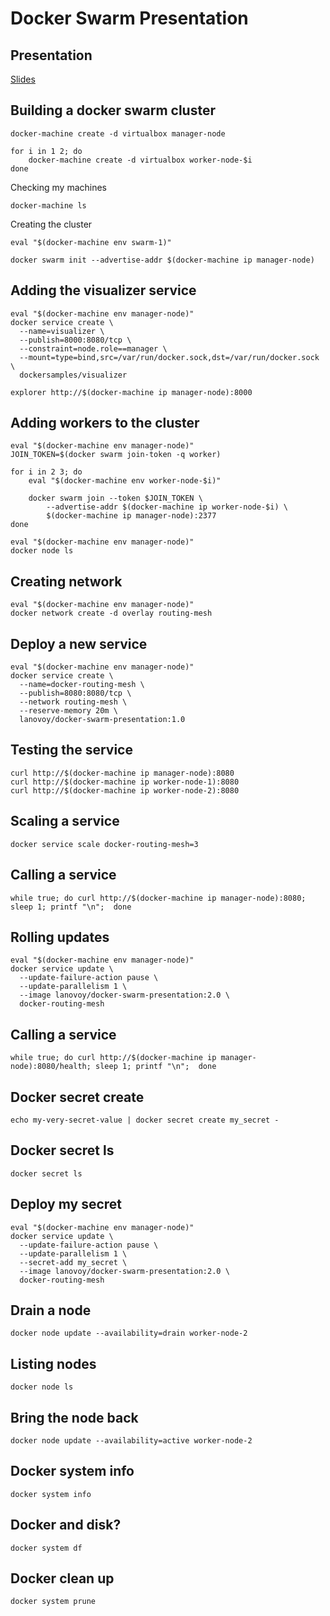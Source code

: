 # Docker Swarm Presentation

## Presentation
[Slides](http://www.slideshare.net/albertogviana/docker-SalesPortalSPA71804647)


## Building a docker swarm cluster
```
docker-machine create -d virtualbox manager-node

for i in 1 2; do
    docker-machine create -d virtualbox worker-node-$i
done
```

Checking my machines
```
docker-machine ls
```

Creating the cluster
```
eval "$(docker-machine env swarm-1)"

docker swarm init --advertise-addr $(docker-machine ip manager-node)
```

## Adding the visualizer service
```
eval "$(docker-machine env manager-node)"
docker service create \
  --name=visualizer \
  --publish=8000:8080/tcp \
  --constraint=node.role==manager \
  --mount=type=bind,src=/var/run/docker.sock,dst=/var/run/docker.sock \
  dockersamples/visualizer

explorer http://$(docker-machine ip manager-node):8000
```

## Adding workers to the cluster
```
eval "$(docker-machine env manager-node)"
JOIN_TOKEN=$(docker swarm join-token -q worker)

for i in 2 3; do
    eval "$(docker-machine env worker-node-$i)"

    docker swarm join --token $JOIN_TOKEN \
        --advertise-addr $(docker-machine ip worker-node-$i) \
        $(docker-machine ip manager-node):2377
done
```

```
eval "$(docker-machine env manager-node)"
docker node ls
```

## Creating network
```
eval "$(docker-machine env manager-node)"
docker network create -d overlay routing-mesh
```

## Deploy a new service
```
eval "$(docker-machine env manager-node)"
docker service create \
  --name=docker-routing-mesh \
  --publish=8080:8080/tcp \
  --network routing-mesh \
  --reserve-memory 20m \
  lanovoy/docker-swarm-presentation:1.0
```

## Testing the service
```
curl http://$(docker-machine ip manager-node):8080
curl http://$(docker-machine ip worker-node-1):8080
curl http://$(docker-machine ip worker-node-2):8080
```

## Scaling a service
```
docker service scale docker-routing-mesh=3
```

## Calling a service
```
while true; do curl http://$(docker-machine ip manager-node):8080; sleep 1; printf "\n";  done
```

## Rolling updates
```
eval "$(docker-machine env manager-node)"
docker service update \
  --update-failure-action pause \
  --update-parallelism 1 \
  --image lanovoy/docker-swarm-presentation:2.0 \
  docker-routing-mesh
```

## Calling a service
```
while true; do curl http://$(docker-machine ip manager-node):8080/health; sleep 1; printf "\n";  done
```

## Docker secret create
```
echo my-very-secret-value | docker secret create my_secret -
```

## Docker secret ls
```
docker secret ls
```

## Deploy my secret
```
eval "$(docker-machine env manager-node)"
docker service update \
  --update-failure-action pause \
  --update-parallelism 1 \
  --secret-add my_secret \
  --image lanovoy/docker-swarm-presentation:2.0 \
  docker-routing-mesh
```

## Drain a node
```
docker node update --availability=drain worker-node-2
```

## Listing nodes
```
docker node ls
```

## Bring the node back
```
docker node update --availability=active worker-node-2
```

## Docker system info
```
docker system info
```

## Docker and disk?
```
docker system df
```

## Docker clean up
```
docker system prune
```
